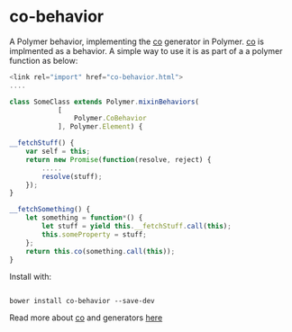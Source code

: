 # co-behavior
A Polymer behavior, implementing the [co](https://github.com/tj/co) generator in Polymer.  [co](https://github.com/tj/co) is implmented as a behavior. A simple way to use it is as part of a a polymer function as below:

```js
<link rel="import" href="co-behavior.html">
....

class SomeClass extends Polymer.mixinBehaviors(
            [                                                                
                Polymer.CoBehavior
            ], Polymer.Element) {

__fetchStuff() {
    var self = this;
    return new Promise(function(resolve, reject) {
        .....
        resolve(stuff);
    });
}

__fetchSomething() {
    let something = function*() {
        let stuff = yield this.__fetchStuff.call(this);            
        this.someProperty = stuff;            
    };
    return this.co(something.call(this));
}

```

Install with:

```shell

bower install co-behavior --save-dev

```

Read more about [co](https://github.com/tj/co) and generators [here](http://tobyho.com/2015/12/27/promise-based-coroutines-nodejs/) 
